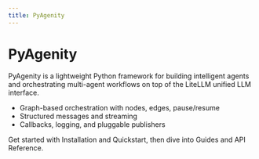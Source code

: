 ```yaml
---
title: PyAgenity
---
```


# PyAgenity

PyAgenity is a lightweight Python framework for building intelligent agents and orchestrating multi-agent workflows on top of the LiteLLM unified LLM interface.

- Graph-based orchestration with nodes, edges, pause/resume
- Structured messages and streaming
- Callbacks, logging, and pluggable publishers

Get started with Installation and Quickstart, then dive into Guides and API Reference.
